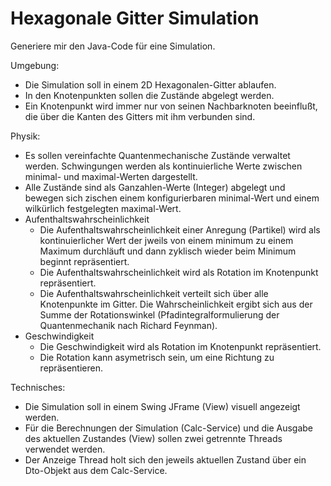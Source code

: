 # Hexagonale Gitter Simulation

Generiere mir den Java-Code für eine Simulation.

Umgebung:
* Die Simulation soll in einem 2D Hexagonalen-Gitter ablaufen.
* In den Knotenpunkten sollen die Zustände abgelegt werden.
* Ein Knotenpunkt wird immer nur von seinen Nachbarknoten beeinflußt, die über die Kanten des Gitters mit ihm verbunden sind.

Physik:
* Es sollen vereinfachte Quantenmechanische Zustände verwaltet werden. Schwingungen werden als kontinuierliche Werte zwischen minimal- und maximal-Werten dargestellt.
* Alle Zustände sind als Ganzahlen-Werte (Integer) abgelegt und bewegen sich zischen einem konfigurierbaren minimal-Wert und einem wilkürlich festgelegten maximal-Wert.
* Aufenthaltswahrscheinlichkeit
  * Die Aufenthaltswahrscheinlichkeit einer Anregung (Partikel) wird als kontinuierlicher Wert der jweils von einem minimum zu einem Maximum durchläuft und dann zyklisch wieder beim Minimum beginnt repräsentiert.
  * Die Aufenthaltswahrscheinlichkeit wird als Rotation im Knotenpunkt repräsentiert.
  * Die Aufenthaltswahrscheinlichkeit verteilt sich über alle Knotenpunkte im Gitter. Die Wahrscheinlichkeit ergibt sich aus der Summe der Rotationswinkel (Pfadintegralformulierung der Quantenmechanik nach Richard Feynman).
* Geschwindigkeit
  * Die Geschwindigkeit wird als Rotation im Knotenpunkt repräsentiert.
  * Die Rotation kann asymetrisch sein, um eine Richtung zu repräsentieren.

Technisches:
* Die Simulation soll in einem Swing JFrame (View) visuell angezeigt werden.
* Für die Berechnungen der Simulation (Calc-Service) und die Ausgabe des aktuellen Zustandes (View) sollen zwei getrennte Threads verwendet werden.
* Der Anzeige Thread holt sich den jeweils aktuellen Zustand über ein Dto-Objekt aus dem Calc-Service.
